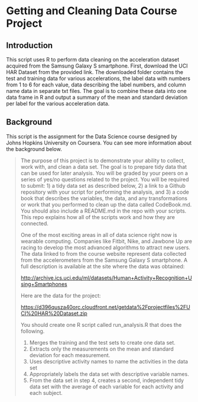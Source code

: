 # Getting and Cleaning Data Course Project

## Introduction

This script uses R to perform data cleaning on the acceleration dataset acquired from the Samsung Galaxy S smartphone. First, download the UCI HAR Dataset from the provided link. The downloaded folder contains the test and training data for various accelerations, the label data with numbers from 1 to 6 for each value, data describing the label numbers, and column name data in separate txt files. The goal is to combine these data into one data frame in R and output a summary of the mean and standard deviation per label for the various acceleration data.

## Background

This script is the assignment for the Data Science course designed by Johns Hopkins University on Coursera. You can see more information about the background below.

>The purpose of this project is to demonstrate your ability to collect, work with, and clean a data set. The goal is to prepare tidy data that can be used for later analysis. You will be graded by your peers on a series of yes/no questions related to the project. You will be required to submit: 1) a tidy data set as described below, 2) a link to a Github repository with your script for performing the analysis, and 3) a code book that describes the variables, the data, and any transformations or work that you performed to clean up the data called CodeBook.md. You should also include a README.md in the repo with your scripts. This repo explains how all of the scripts work and how they are connected.
>
>One of the most exciting areas in all of data science right now is wearable computing. Companies like Fitbit, Nike, and Jawbone Up are racing to develop the most advanced algorithms to attract new users. The data linked to from the course website represent data collected from the accelerometers from the Samsung Galaxy S smartphone. A full description is available at the site where the data was obtained:
>
>http://archive.ics.uci.edu/ml/datasets/Human+Activity+Recognition+Using+Smartphones
>
>Here are the data for the project:
>
>https://d396qusza40orc.cloudfront.net/getdata%2Fprojectfiles%2FUCI%20HAR%20Dataset.zip
>
>You should create one R script called run_analysis.R that does the following. 
>
>1. Merges the training and the test sets to create one data set.
>2. Extracts only the measurements on the mean and standard deviation for each measurement.
>3. Uses descriptive activity names to name the activities in the data set
>4. Appropriately labels the data set with descriptive variable names.
>5. From the data set in step 4, creates a second, independent tidy data set with the average of each variable for each activity and each subject.
